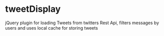 tweetDisplay
============

jQuery plugin for loading Tweets from twitters Rest Api, filters messages by users and uses local cache for storing tweets